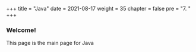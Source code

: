 +++
title = "Java"
date = 2021-08-17
weight = 35
chapter = false
pre = "7. "
+++
### Welcome!
This page is the main page for Java
